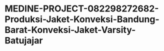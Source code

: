 # MEDINE-PROJECT-082298272682-Produksi-Jaket-Konveksi-Bandung-Barat-Konveksi-Jaket-Varsity-Batujajar